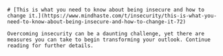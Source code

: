 
    # [This is what you need to know about being insecure and how to change it.](https://www.mindhaste.com/t/insecurity/this-is-what-you-need-to-know-about-being-insecure-and-how-to-change-it-72)

    Overcoming insecurity can be a daunting challenge, yet there are measures you can take to begin transforming your outlook. Continue reading for further details.
    